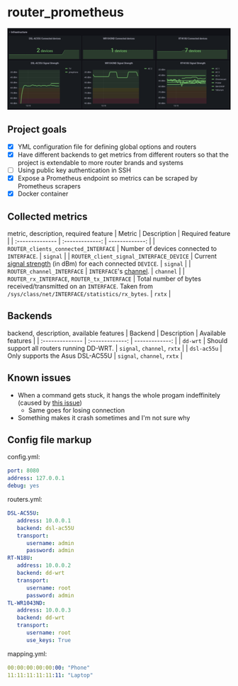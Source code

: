 # router_prometheus

![Grafana Screenshot](grafana_screenshot.png)


## Project goals
 - [X] YML configuration file for defining global options and routers
 - [X] Have different backends to get metrics from different routers so that the project is extendable to more router brands and systems
 - [ ] Using public key authentication in SSH
 - [X] Expose a Prometheus endpoint so metrics can be scraped by Prometheus scrapers
 - [X] Docker container

## Collected metrics

metric, description, required feature
| Metric | Description | Required feature |
| :-------------- | :-------------: | -------------: |
| `ROUTER_clients_connected_INTERFACE`    | Number of devices connected to `INTERFACE`. | `signal` |
| `ROUTER_client_signal_INTERFACE_DEVICE` | Current [signal strength](https://www.securedgenetworks.com/blog/wifi-signal-strength#what-is-a-good-wifi-signal-stength) (in dBm) for each connected `DEVICE`. | `signal` |
| `ROUTER_channel_INTERFACE` | `INTERFACE`'s [channel](https://en.wikipedia.org/wiki/List_of_WLAN_channels). | `channel` |
| `ROUTER_rx_INTERFACE`, `ROUTER_tx_INTERFACE` | Total number of bytes received/transmitted on an `INTERFACE`. Taken from `/sys/class/net/INTERFACE/statistics/rx_bytes`. | `rxtx` |

## Backends

backend, description, available features
| Backend | Description | Available features |
| :-------------- | :-------------: | -------------: |
| `dd-wrt`    | Should support all routers running DD-WRT. | `signal`, `channel`, `rxtx` |
| `dsl-ac55u` | Only supports the Asus DSL-AC55U | `signal`, `channel`, `rxtx` |

## Known issues
 - When a command gets stuck, it hangs the whole progam indeffinitely (caused by [this issue](https://github.com/fabric/fabric/issues/2197))
   - Same goes for losing connection
 - Something makes it crash sometimes and I'm not sure why

## Config file markup

config.yml:
```yml
port: 8080
address: 127.0.0.1
debug: yes
```

routers.yml:
```yml
DSL-AC55U:
   address: 10.0.0.1
   backend: dsl-ac55U
   transport:
      username: admin
      password: admin
RT-N18U:
   address: 10.0.0.2
   backend: dd-wrt
   transport:
      username: root
      password: admin
TL-WR1043ND:
   address: 10.0.0.3
   backend: dd-wrt
   transport:
      username: root
      use_keys: True
```

mapping.yml:
```yml
00:00:00:00:00:00: "Phone"
11:11:11:11:11:11: "Laptop"
```
